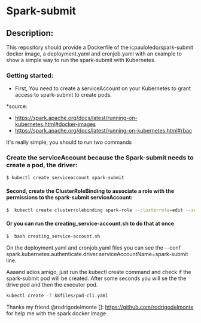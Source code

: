 # Spark-submit

## Description:
This repository should provide a Dockerfile of the icpauloledo/spark-submit docker image, 
a deployment.yaml and cronjob.yaml with an example to show a simple way to run the spark-submit with Kubernetes.

### Getting started:

- First, You need to create a serviceAccount on your Kubernetes to grant access to spark-submit to create pods.

*source: 
- https://spark.apache.org/docs/latest/running-on-kubernetes.html#docker-images
- https://spark.apache.org/docs/latest/running-on-kubernetes.html#rbac

It's really simple, you should to run two commands

### Create the serviceAccount because the Spark-submit needs to create a pod, the driver:
```sh
$ kubectl create serviceaccount spark-submit
```


#### Second, create the ClusterRoleBinding to associate a role with the permissions to the spark-submit serviceAccount:
```sh
$  kubectl create clusterrolebinding spark-role --clusterrole=edit --serviceaccount=default:spark-submit --namespace=default
```

#### Or you can run the creating_service-account.sh to do that at once
```sh
$  bash creating_service-account.sh
```


On the deployment.yaml and cronjob.yaml files you can see the --conf spark.kubernetes.authenticate.driver.serviceAccountName=spark-submit line.

Aaaand adios amigo, just run the kubectl create command and check if the spark-submit pod will be created. After some seconds you will se
the the drive pod and then the executor pod.

```sh
kubectl create -f k8files/pod-cli.yaml 
```

Thanks my friend @rodrigodelmonte []: https://github.com/rodrigodelmonte 
for help me with the spark docker image
